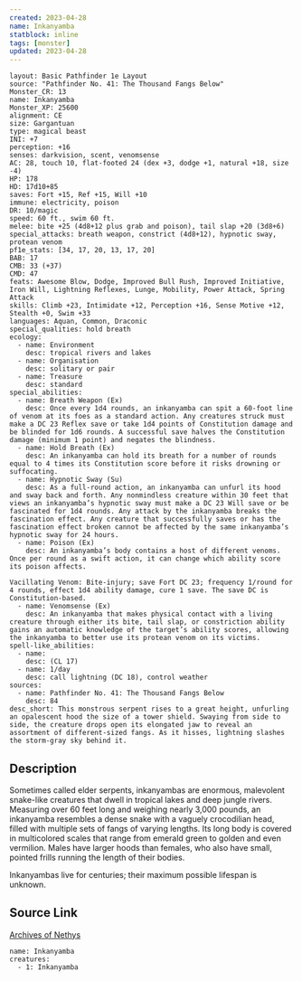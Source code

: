 ```yaml
---
created: 2023-04-28
name: Inkanyamba
statblock: inline
tags: [monster]
updated: 2023-04-28
---
```

```statblock
layout: Basic Pathfinder 1e Layout
source: "Pathfinder No. 41: The Thousand Fangs Below"
Monster_CR: 13
name: Inkanyamba
Monster_XP: 25600
alignment: CE
size: Gargantuan
type: magical beast
INI: +7
perception: +16
senses: darkvision, scent, venomsense
AC: 28, touch 10, flat-footed 24 (dex +3, dodge +1, natural +18, size -4)
HP: 178
HD: 17d10+85
saves: Fort +15, Ref +15, Will +10
immune: electricity, poison
DR: 10/magic
speed: 60 ft., swim 60 ft.
melee: bite +25 (4d8+12 plus grab and poison), tail slap +20 (3d8+6)
special_attacks: breath weapon, constrict (4d8+12), hypnotic sway, protean venom
pf1e_stats: [34, 17, 20, 13, 17, 20]
BAB: 17
CMB: 33 (+37)
CMD: 47
feats: Awesome Blow, Dodge, Improved Bull Rush, Improved Initiative, Iron Will, Lightning Reflexes, Lunge, Mobility, Power Attack, Spring Attack
skills: Climb +23, Intimidate +12, Perception +16, Sense Motive +12, Stealth +0, Swim +33
languages: Aquan, Common, Draconic
special_qualities: hold breath
ecology:
  - name: Environment
    desc: tropical rivers and lakes
  - name: Organisation
    desc: solitary or pair
  - name: Treasure
    desc: standard
special_abilities:
  - name: Breath Weapon (Ex)
    desc: Once every 1d4 rounds, an inkanyamba can spit a 60-foot line of venom at its foes as a standard action. Any creatures struck must make a DC 23 Reflex save or take 1d4 points of Constitution damage and be blinded for 1d6 rounds. A successful save halves the Constitution damage (minimum 1 point) and negates the blindness.
  - name: Hold Breath (Ex)
    desc: An inkanyamba can hold its breath for a number of rounds equal to 4 times its Constitution score before it risks drowning or suffocating.
  - name: Hypnotic Sway (Su)
    desc: As a full-round action, an inkanyamba can unfurl its hood and sway back and forth. Any nonmindless creature within 30 feet that views an inkanyamba’s hypnotic sway must make a DC 23 Will save or be fascinated for 1d4 rounds. Any attack by the inkanyamba breaks the fascination effect. Any creature that successfully saves or has the fascination effect broken cannot be affected by the same inkanyamba’s hypnotic sway for 24 hours.
  - name: Poison (Ex)
    desc: An inkanyamba’s body contains a host of different venoms. Once per round as a swift action, it can change which ability score its poison affects.

Vacillating Venom: Bite-injury; save Fort DC 23; frequency 1/round for 4 rounds, effect 1d4 ability damage, cure 1 save. The save DC is Constitution-based.
  - name: Venomsense (Ex)
    desc: An inkanyamba that makes physical contact with a living creature through either its bite, tail slap, or constriction ability gains an automatic knowledge of the target’s ability scores, allowing the inkanyamba to better use its protean venom on its victims.
spell-like_abilities:
  - name:
    desc: (CL 17)
  - name: 1/day
    desc: call lightning (DC 18), control weather
sources:
  - name: Pathfinder No. 41: The Thousand Fangs Below
    desc: 84
desc_short: This monstrous serpent rises to a great height, unfurling an opalescent hood the size of a tower shield. Swaying from side to side, the creature drops open its elongated jaw to reveal an assortment of different-sized fangs. As it hisses, lightning slashes the storm-gray sky behind it.
```
## Description
Sometimes called elder serpents, inkanyambas are enormous, malevolent snake-like creatures that dwell in tropical lakes and deep jungle rivers. Measuring over 60 feet long and weighing nearly 3,000 pounds, an inkanyamba resembles a dense snake with a vaguely crocodilian head, filled with multiple sets of fangs of varying lengths. Its long body is covered in multicolored scales that range from emerald green to golden and even vermilion. Males have larger hoods than females, who also have small, pointed frills running the length of their bodies.

Inkanyambas live for centuries; their maximum possible lifespan is unknown.
## Source Link
[Archives of Nethys](https://aonprd.com/MonsterDisplay.aspx?ItemName=Inkanyamba)
```encounter-table
name: Inkanyamba
creatures:
  - 1: Inkanyamba
```

